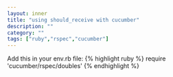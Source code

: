 ```yaml
---
layout: inner
title: "using should_receive with cucumber"
description: ""
category: ""
tags: ["ruby","rspec","cucumber"]
---
```

Add this in your env.rb file:
{% highlight ruby %}
require 'cucumber/rspec/doubles'
{% endhighlight %}
